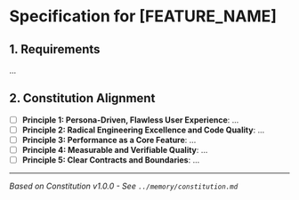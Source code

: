 # Specification for [FEATURE_NAME]

## 1. Requirements

...

## 2. Constitution Alignment

- [ ] **Principle 1: Persona-Driven, Flawless User Experience**: ...
- [ ] **Principle 2: Radical Engineering Excellence and Code Quality**: ...
- [ ] **Principle 3: Performance as a Core Feature**: ...
- [ ] **Principle 4: Measurable and Verifiable Quality**: ...
- [ ] **Principle 5: Clear Contracts and Boundaries**: ...

---
*Based on Constitution v1.0.0 - See `../memory/constitution.md`*
